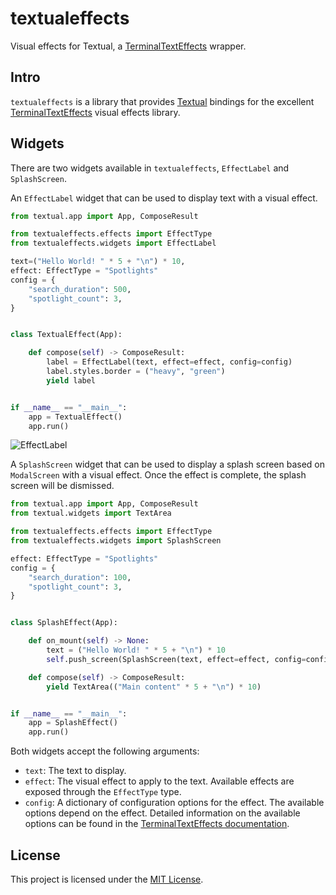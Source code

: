 # textualeffects

Visual effects for Textual, a [TerminalTextEffects](https://github.com/ChrisBuilds/terminaltexteffects) wrapper.

## Intro 

`textualeffects` is a library that provides [Textual](https://textual.textualize.io) bindings for the excellent [TerminalTextEffects](https://github.com/ChrisBuilds/terminaltexteffects) visual effects library.

## Widgets

There are two widgets available in `textualeffects`, `EffectLabel` and `SplashScreen`.

An `EffectLabel` widget that can be used to display text with a visual effect.
```python
from textual.app import App, ComposeResult

from textualeffects.effects import EffectType
from textualeffects.widgets import EffectLabel

text=("Hello World! " * 5 + "\n") * 10,
effect: EffectType = "Spotlights"
config = {
    "search_duration": 500,
    "spotlight_count": 3,
}


class TextualEffect(App):

    def compose(self) -> ComposeResult:
        label = EffectLabel(text, effect=effect, config=config)
        label.styles.border = ("heavy", "green")
        yield label


if __name__ == "__main__":
    app = TextualEffect()
    app.run()

```

![EffectLabel](./screenshots/EffectLabel.gif)

A `SplashScreen` widget that can be used to display a splash screen based on `ModalScreen` with a visual effect. Once the effect is complete, the splash screen will be dismissed.

```python
from textual.app import App, ComposeResult
from textual.widgets import TextArea

from textualeffects.effects import EffectType
from textualeffects.widgets import SplashScreen

effect: EffectType = "Spotlights"
config = {
    "search_duration": 100,
    "spotlight_count": 3,
}


class SplashEffect(App):

    def on_mount(self) -> None:
        text = ("Hello World! " * 5 + "\n") * 10
        self.push_screen(SplashScreen(text, effect=effect, config=config))

    def compose(self) -> ComposeResult:
        yield TextArea(("Main content" * 5 + "\n") * 10)


if __name__ == "__main__":
    app = SplashEffect()
    app.run()
```

Both widgets accept the following arguments:
- `text`: The text to display.
- `effect`: The visual effect to apply to the text. Available effects are exposed through the `EffectType` type.
- `config`: A dictionary of configuration options for the effect. The available options depend on the effect. Detailed information on the available options can be found in the [TerminalTextEffects documentation](https://chrisbuilds.github.io/terminaltexteffects/showroom/).

## License

This project is licensed under the [MIT License](LICENSE).
